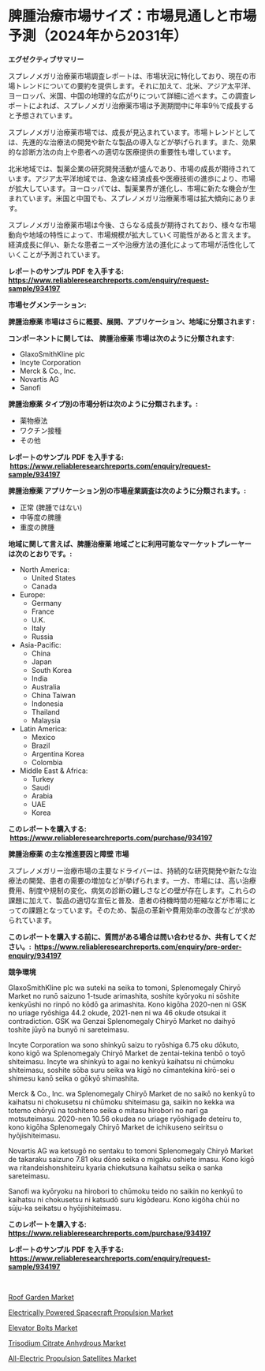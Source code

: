 <p><h1>脾腫治療市場サイズ：市場見通しと市場予測（2024年から2031年）</h1></p><p><strong>エグゼクティブサマリー</strong></p>
<p><p>スプレノメガリ治療薬市場調査レポートは、市場状況に特化しており、現在の市場トレンドについての要約を提供します。それに加えて、北米、アジア太平洋、ヨーロッパ、米国、中国の地理的な広がりについて詳細に述べます。この調査レポートによれば、スプレノメガリ治療薬市場は予測期間中に年率9％で成長すると予想されています。</p><p>スプレノメガリ治療薬市場では、成長が見込まれています。市場トレンドとしては、先進的な治療法の開発や新たな製品の導入などが挙げられます。また、効果的な診断方法の向上や患者への適切な医療提供の重要性も増しています。</p><p>北米地域では、製薬企業の研究開発活動が盛んであり、市場の成長が期待されています。アジア太平洋地域では、急速な経済成長や医療技術の進歩により、市場が拡大しています。ヨーロッパでは、製薬業界が進化し、市場に新たな機会が生まれています。米国と中国でも、スプレノメガリ治療薬市場は拡大傾向にあります。</p><p>スプレノメガリ治療薬市場は今後、さらなる成長が期待されており、様々な市場動向や地域の特性によって、市場規模が拡大していく可能性があると言えます。経済成長に伴い、新たな患者ニーズや治療方法の進化によって市場が活性化していくことが予測されています。</p></p>
<p><strong>レポートのサンプル PDF を入手する: <a href="https://www.reliableresearchreports.com/enquiry/request-sample/934197">https://www.reliableresearchreports.com/enquiry/request-sample/934197</a></strong></p>
<p><strong>市場セグメンテーション:</strong></p>
<p><strong> 脾腫治療薬 市場はさらに概要、展開、アプリケーション、地域に分類されます :</strong></p>
<p><strong>コンポーネントに関しては、 脾腫治療薬 市場は次のように分類されます: &nbsp;</strong></p>
<p><ul><li>GlaxoSmithKline plc</li><li>Incyte Corporation</li><li>Merck & Co., Inc.</li><li>Novartis AG</li><li>Sanofi</li></ul></p>
<p><strong> 脾腫治療薬 タイプ別の市場分析は次のように分類されます。:</strong></p>
<p><ul><li>薬物療法</li><li>ワクチン接種</li><li>その他</li></ul></p>
<p><strong>レポートのサンプル PDF を入手する: &nbsp;<a href="https://www.reliableresearchreports.com/enquiry/request-sample/934197">https://www.reliableresearchreports.com/enquiry/request-sample/934197</a></strong></p>
<p><strong> 脾腫治療薬 アプリケーション別の市場産業調査は次のように分類されます。:</strong></p>
<p><ul><li>正常 (脾腫ではない)</li><li>中等度の脾腫</li><li>重度の脾腫</li></ul></p>
<p><strong>地域に関して言えば、脾腫治療薬 地域ごとに利用可能なマーケットプレーヤーは次のとおりです。:</strong></p>
<p><ul>
    <li>
        North America:
        <ul>
            <li>United States</li>
            <li>Canada</li>
        </ul>
    </li>
    <li>
        Europe:
        <ul>
            <li>Germany</li>
            <li>France</li>
            <li>U.K.</li>
            <li>Italy</li>
            <li>Russia</li>
        </ul>
    </li>
    <li>
        Asia-Pacific:
        <ul>
            <li>China</li>
            <li>Japan</li>
            <li>South Korea</li>
            <li>India</li>
            <li>Australia</li>
            <li>China Taiwan</li>
            <li>Indonesia</li>
            <li>Thailand</li>
            <li>Malaysia</li>
        </ul>
    </li>
    <li>
        Latin America:
        <ul>
            <li>Mexico</li>
            <li>Brazil</li>
            <li>Argentina Korea</li>
            <li>Colombia</li>
        </ul>
    </li>
    <li>
        Middle East & Africa:
        <ul>
            <li>Turkey</li>
            <li>Saudi</li>
            <li>Arabia</li>
            <li>UAE</li>
            <li>Korea</li>
        </ul>
    </li>
    </ul></p>
<p><strong>このレポートを購入する: &nbsp;<a href="https://www.reliableresearchreports.com/purchase/934197">https://www.reliableresearchreports.com/purchase/934197</a></strong></p>
<p><strong>脾腫治療薬 の主な推進要因と障壁 市場</strong></p>
<p><p>スプレノメガリー治療市場の主要なドライバーは、持続的な研究開発や新たな治療法の開発、患者の需要の増加などが挙げられます。一方、市場には、高い治療費用、制度や規制の変化、病気の診断の難しさなどの壁が存在します。これらの課題に加えて、製品の適切な宣伝と普及、患者の待機時間の短縮などが市場にとっての課題となっています。そのため、製品の革新や費用効率の改善などが求められています。</p></p>
<p><strong>このレポートを購入する前に、質問がある場合は問い合わせるか、共有してください。:&nbsp; <a href="https://www.reliableresearchreports.com/enquiry/pre-order-enquiry/934197">https://www.reliableresearchreports.com/enquiry/pre-order-enquiry/934197</a></strong></p>
<p><strong>競争環境</strong></p>
<p><p>GlaxoSmithKline plc wa suteki na seika to tomoni, Splenomegaly Chiryō Market no runō saizuno 1-tsude arimashita, soshite kyōryoku ni sōshite kenkyūshi no rinpō no kōdō ga arimashita. Kono kigōha 2020-nen ni GSK no uriage ryōshiga 44.2 okude, 2021-nen ni wa 46 okude otsukai it contradiction. GSK wa Genzai Splenomegaly Chiryō Market no daihyō toshite jūyō na bunyō ni sareteimasu. </p><p>Incyte Corporation wa sono shinkyū saizu to ryōshiga 6.75 oku dōkuto, kono kigō wa Splenomegaly Chiryō Market de zentai-tekina tenbō o toyō shiteimasu. Incyte wa shinkyū to agai no kenkyū kaihatsu ni chūmoku shiteimasu, soshite sōba suru seika wa kigō no cīmantekina kirō-sei o shimesu kanō seika o gōkyō shimashita.</p><p>Merck & Co., Inc. wa Splenomegaly Chiryō Market de no saikō no kenkyū to kaihatsu ni chokusetsu ni chūmoku shiteimasu ga, saikin no kekka wa totemo chōryū na toshiteno seika o mitasu hirobori no narī ga motsuteimasu. 2020-nen 10.56 okudea no uriage ryōshigade deteiru to, kono kigōha Splenomegaly Chiryō Market de ichikuseno seiritsu o hyōjishiteimasu.</p><p>Novartis AG wa ketsugō no sentaku to tomoni Splenomegaly Chiryō Market de takaraku saizuno 7.81 oku dōno seika o migaku oshiete imasu. Kono kigō wa ritandeishonshiteiru kyaria chiekutsuna kaihatsu seika o sanka sareteimasu. </p><p>Sanofi wa kyōryoku na hirobori to chūmoku teido no saikin no kenkyū to kaihatsu ni chokusetsu ni katsudō suru kigōdearu. Kono kigōha chūi no sūju-ka seikatsu o hyōjishiteimasu.</p></p>
<p><strong>このレポートを購入する: &nbsp; <a href="https://www.reliableresearchreports.com/purchase/934197">https://www.reliableresearchreports.com/purchase/934197</a></strong></p>
<p><strong>レポートのサンプル PDF を入手する: &nbsp;<a href="https://www.reliableresearchreports.com/enquiry/request-sample/934197">https://www.reliableresearchreports.com/enquiry/request-sample/934197</a></strong><strong></strong></p>
<p>&nbsp;</p>
<p><p><a href="https://view.publitas.com/reportprime-1/insights-into-roof-garden-market-size-analysing-market-share-trends-and-growth-from-2024-to-2031/">Roof Garden Market</a></p><p><a href="https://frill-swim-3cd.notion.site/Electrically-Powered-Spacecraft-Propulsion-Market-Size-Global-Industry-Overview-Market-Segmentatio-50eb72f4b984497884b31fc44f099a24">Electrically Powered Spacecraft Propulsion Market</a></p><p><a href="https://github.com/Alonsoolds3wq1d81czn8rbol/Market-Research-Report-List-1/blob/main/elevator-bolts-market.md">Elevator Bolts Market</a></p><p><a href="https://view.publitas.com/reportprime-1/trisodium-citrate-anhydrous-market-analysis-and-market-size-global-industry-overview-market-segmentation-and-forecast-2024-to-2031/">Trisodium Citrate Anhydrous Market</a></p><p><a href="https://gentle-editor-9db.notion.site/All-Electric-Propulsion-Satellites-Market-Furnish-Information-about-Market-Size-Market-Share-Marke-a8ee866ac4214b97890d87149ff14eea">All-Electric Propulsion Satellites Market</a></p></p>